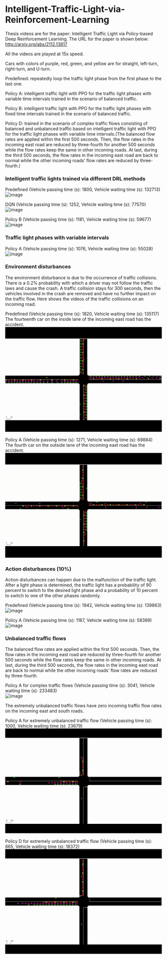 # Intelligent-Traffic-Light-via-Reinforcement-Learning
Thesis videos are for the paper: Intelligent Traffic Light via Policy-based Deep Reinforcement Learning. The URL for the paper is shown below:  
http://arxiv.org/abs/2112.13817

All the videos are played at 15x speed.

Cars with colors of purple, red, green, and yellow are for straight, left-turn, right-turn, and U-turn.

Predefined: repeatedly loop the traffic light phase from the first phase to the last one.  

Policy A: intelligent traffic light with PPO for the traffic light phases with variable time intervals trained in the scenario of balanced traffic.  

Policy B: intelligent traffic light with PPO for the traffic light phases with fixed time intervals trained in the scenario of balanced traffic.  

Policy D: trained in the scenario of complex traffic flows consisting of balanced and unbalanced traffic based on intelligent traffic light with PPO for the traffic light phases with variable time intervals.(The balanced flow rates are applied within the first 500 seconds. Then, the flow rates in the incoming east road are reduced by three-fourth for another 500 seconds while the flow rates keep the same in other incoming roads. At last, during the third 500 seconds, the flow rates in the incoming east road are back to normal while the other incoming roads’ flow rates are reduced by three-fourth.)

### Intelligent traffic lights trained via different DRL methods
Predefined (Vehicle passing time (s): 1800, Vehicle waiting time (s): 132713)  
![image](https://github.com/YueZhu95/Intelligent-Traffic-Light-via-Reinforcement-Learning/blob/main/predefined_gif.gif) 

DQN (Vehicle passing time (s): 1252, Vehicle waiting time (s): 77570)  
![image](https://github.com/YueZhu95/Intelligent-Traffic-Light-via-Reinforcement-Learning/blob/main/dqn_gif2.gif) 

Policy B (Vehicle passing time (s): 1181, Vehicle waiting time (s): 59677)  
![image](https://github.com/YueZhu95/Intelligent-Traffic-Light-via-Reinforcement-Learning/blob/main/ppo_fix_gif2.gif) 

### Traffic light phases with variable intervals
Policy A (Vehicle passing time (s): 1076, Vehicle waiting time (s): 55028)  
![image](https://github.com/YueZhu95/Intelligent-Traffic-Light-via-Reinforcement-Learning/blob/main/ppo_vari_gif.gif) 

### Environment disturbances

The environment disturbance is due to the occurrence of traffic collisions. There is a 0.2% probability with which a driver may not follow the traffic laws and cause the crash. A traffic collision stays for 300 seconds, then the vehicles involved in the crash are removed and have no further impact on the traffic flow. Here shows the videos of the traffic collisions on an incoming road.

Predefined (Vehicle passing time (s): 1820, Vehicle waiting time (s): 135117)  
The fourteenth car on the inside lane of the incoming east road has the accident.  
![image](https://github.com/YueZhu95/Intelligent-Traffic-Light-via-Reinforcement-Learning/blob/main/Predefined_inc_gif.gif) 

Policy A (Vehicle passing time (s): 1271, Vehicle waiting time (s): 69884)  
The fourth car on the outside lane of the incoming east road has the accident.  
![image](https://github.com/YueZhu95/Intelligent-Traffic-Light-via-Reinforcement-Learning/blob/main/PA_inc_gif.gif) 

### Action disturbances (10%)

Action disturbances can happen due to the malfunction of the traffic light. After a light phase is determined, the traffic light has a probability of 90 percent to switch to the desired light phase and a probability of 10 percent to switch to one of the other phases randomly.

Predefined (Vehicle passing time (s): 1942, Vehicle waiting time (s): 139863)  
![image](https://github.com/YueZhu95/Intelligent-Traffic-Light-via-Reinforcement-Learning/blob/main/Predefined_act_gif.gif) 

Policy A (Vehicle passing time (s): 1187, Vehicle waiting time (s): 58389)  
![image](https://github.com/YueZhu95/Intelligent-Traffic-Light-via-Reinforcement-Learning/blob/main/PA_act_gif.gif) 

### Unbalanced traffic flows

The balanced flow rates are applied within the first 500 seconds. Then, the flow rates in the incoming east road are reduced by three-fourth for another 500 seconds while the flow rates keep the same in other incoming roads. At last, during the third 500 seconds, the flow rates in the incoming east road are back to normal while the other incoming roads’ flow rates are reduced by three-fourth.

Policy A for complex traffic flows (Vehicle passing time (s): 3041, Vehicle waiting time (s): 233483)  
![image](https://github.com/YueZhu95/Intelligent-Traffic-Light-via-Reinforcement-Learning/blob/main/PA_unb_gif.gif) 

The extremely unbalanced traffic flows have zero incoming traffic flow rates on the incoming east and south roads.

Policy A for extremely unbalanced traffic flow (Vehicle passing time (s): 1000, Vehicle waiting time (s): 23679)  
![image](https://github.com/YueZhu95/Intelligent-Traffic-Light-via-Reinforcement-Learning/blob/main/PA_exunb_gif.gif) 

Policy D for extremely unbalanced traffic flow (Vehicle passing time (s): 865, Vehicle waiting time (s): 18372)  
![image](https://github.com/YueZhu95/Intelligent-Traffic-Light-via-Reinforcement-Learning/blob/main/PD_exunb_gif.gif) 
